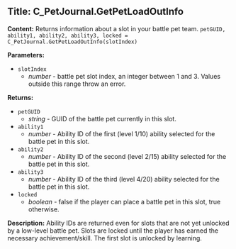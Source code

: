 ## Title: C_PetJournal.GetPetLoadOutInfo

**Content:**
Returns information about a slot in your battle pet team.
`petGUID, ability1, ability2, ability3, locked = C_PetJournal.GetPetLoadOutInfo(slotIndex)`

**Parameters:**
- `slotIndex`
  - *number* - battle pet slot index, an integer between 1 and 3. Values outside this range throw an error.

**Returns:**
- `petGUID`
  - *string* - GUID of the battle pet currently in this slot.
- `ability1`
  - *number* - Ability ID of the first (level 1/10) ability selected for the battle pet in this slot.
- `ability2`
  - *number* - Ability ID of the second (level 2/15) ability selected for the battle pet in this slot.
- `ability3`
  - *number* - Ability ID of the third (level 4/20) ability selected for the battle pet in this slot.
- `locked`
  - *boolean* - false if the player can place a battle pet in this slot, true otherwise.

**Description:**
Ability IDs are returned even for slots that are not yet unlocked by a low-level battle pet.
Slots are locked until the player has earned the necessary achievement/skill. The first slot is unlocked by learning.